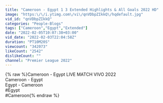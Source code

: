 ```yaml
---
title: "Cameroon - Egypt 1 3 Extеndеd Hіghlіghts & All Gоals 2022 HD"
image: "https:\/\/i.ytimg.com\/vi\/qnVDbpZIkkQ\/hqdefault.jpg"
vid_id: "qnVDbpZIkkQ"
categories: "People-Blogs"
tags: ["Cameroon","Egypt","Extеndеd"]
date: "2022-02-05T10:07:38+03:00"
vid_date: "2022-02-03T22:04:58Z"
duration: "PT10M20S"
viewcount: "342073"
likeCount: "2542"
dislikeCount: ""
channel: "Premier League 2022"
---
```

{% raw %}Cameroon - Egypt LIVE MATCH VIVO 2022 <br />Cameroon - Egypt<br />Egypt - Cameroon<br />#Egypt<br />#Cameroon{% endraw %}
